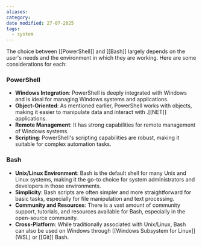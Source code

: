 ```yaml
---
aliases: 
category: 
date modified: 27-07-2025
tags:
  - system
---
```

The choice between [[PowerShell]] and [[Bash]] largely depends on the user's needs and the environment in which they are working. Here are some considerations for each:

### PowerShell
- **Windows Integration**: PowerShell is deeply integrated with Windows and is ideal for managing Windows systems and applications.
- **Object-Oriented**: As mentioned earlier, PowerShell works with objects, making it easier to manipulate data and interact with .[[NET]] applications.
- **Remote Management**: It has strong capabilities for remote management of Windows systems.
- **Scripting**: PowerShell's scripting capabilities are robust, making it suitable for complex automation tasks.

### Bash
- **Unix/Linux Environment**: Bash is the default shell for many Unix and Linux systems, making it the go-to choice for system administrators and developers in those environments.
- **Simplicity**: Bash scripts are often simpler and more straightforward for basic tasks, especially for file manipulation and text processing.
- **Community and Resources**: There is a vast amount of community support, tutorials, and resources available for Bash, especially in the open-source community.
- **Cross-Platform**: While traditionally associated with Unix/Linux, Bash can also be used on Windows through [[Windows Subsystem for Linux]] (WSL) or [[Git]] Bash.